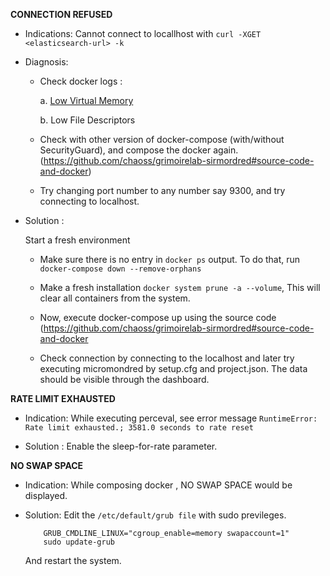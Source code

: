 
**CONNECTION REFUSED**

* Indications:  Cannot connect to locallhost with ```curl -XGET <elasticsearch-url> -k  ``` 

* Diagnosis: 

    - Check docker logs : 
    
	    a. [Low Virtual Memory](https://github.com/chaoss/grimoirelab-sirmordred#low-virtual-memory)
	    
	    b. Low File Descriptors

    - Check with other version of docker-compose (with/without SecurityGuard), and compose the docker again. (https://github.com/chaoss/grimoirelab-sirmordred#source-code-and-docker)

    - Try changing port number to any number say 9300, and try connecting to localhost. 

* Solution :

    Start a fresh environment 

    - Make sure there is no entry in ```docker ps``` output. To do that, run ```docker-compose down --remove-orphans```

    - Make a fresh installation ```docker system prune -a --volume```, This will clear all containers from the system.

    - Now, execute docker-compose up using the source code (https://github.com/chaoss/grimoirelab-sirmordred#source-code-and-docker 

    - Check connection by connecting to the localhost and later try executing micromondred by setup.cfg and project.json. The data should be visible through the dashboard.


**RATE LIMIT EXHAUSTED**

* Indication: While executing perceval, see error message ```RuntimeError: Rate limit exhausted.; 3581.0 seconds to rate reset```

* Solution : Enable the sleep-for-rate parameter. 



**NO SWAP SPACE**

* Indication: While composing docker , NO SWAP SPACE would be displayed.

* Solution:  Edit the ```/etc/default/grub file``` with sudo previleges.
	```
	    GRUB_CMDLINE_LINUX="cgroup_enable=memory swapaccount=1" 
		sudo update-grub
	```
    And restart the system.

